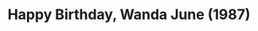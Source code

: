 ---
layout: shows
title: Happy Birthday, Wanda June (1987)
poster:
category:
details:
  Theatre: Players by the Sea
cast:
  Woodly: Michael Lipp
crew:
external_links:
---
